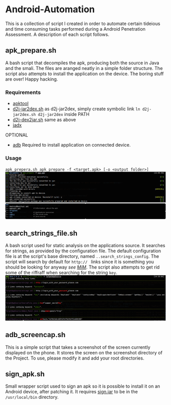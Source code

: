 # Android-Automation
This is a collection of script I created in order to automate certain tideious and time consuming tasks performed during a Android Penetration Assessment. A description of each script follows.
## apk_prepare.sh
A bash script that decompiles the apk, producing both the source in Java and the smali. The files are aranged neatly in a simple folder structure. The script also attempts to install the application on the device. The boring stuff are over! Happy hacking. 
### Requirements
* [apktool](https://ibotpeaches.github.io/Apktool/install/)
* [d2j-jar2dex.sh](https://github.com/ufologist/onekey-decompile-apk/blob/master/onekey-decompile-apk/_tools/dex2jar/d2j-jar2dex.sh) as d2j-jar2dex, simply create symbolic link `ln d2j-jar2dex.sh d2j-jar2dex` inside PATH
* [d2j-dex2jar.sh](https://github.com/ufologist/onekey-decompile-apk/blob/master/onekey-decompile-apk/_tools/dex2jar/d2j-dex2jar.sh) same as above
* [jadx](https://github.com/skylot/jadx#building-from-source)

OPTIONAL
* [adb](https://developer.android.com/studio/command-line/adb.html) Required to install application on connected device.

### Usage
`apk_prepera.sh apk_prepare -f <target.apk> [-o <output folder>]`
![apk_repare sample run](screenshots/apk_prepare-screenshot.png)
![apk_repare sample run](screenshots/apk_prepare_tree.png)
## search_strings_file.sh
A bash script used for static analysis on the applications source. It searches for strings, as provided by the configuration file. The default configuration file is at the script's base directory, named `..search_strings_config`.
The script will search by default for `http:// ` links since it is something you should be looking for anyway _see [MiM](https://en.wikipedia.org/wiki/Man-in-the-middle_attack)_. The script also attempts to get rid some of the riffraff when searching for the string `key`.
![search_strings_file run](screenshots/search_strings_sample_run.png)
## adb_screencap.sh
This is a simple script that takes a screenshot of the screen currently displayed on the phone. It stores the screen on the screenshot directory of the Project. To use, please modify it and add your root directories. 
## sign_apk.sh
Small wrapper script used to sign an apk so it is possible to install it on an Android device, after patching it. It requires [sign.jar](https://github.com/appium/sign) to be in the `/usr/local/bin` directory.
